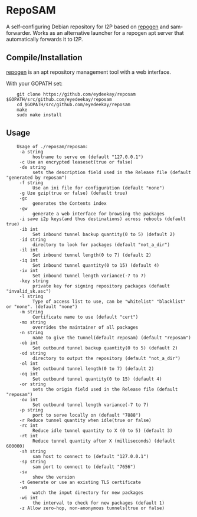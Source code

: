 RepoSAM
=======

A self-configuring Debian repository for I2P based on
[repogen](https://github.com/geek1011/repogen) and sam-forwarder. Works as an
alternative launcher for a repogen apt server that automatically forwards it to
I2P.

Compile/Installation
--------------------

[repogen](https://github.com/geek1011/repogen) is an apt repository management
tool with a web interface.

With your GOPATH set:

        git clone https://github.com/eydeekay/reposam $GOPATH/src/github.com/eyedeekay/reposam
        cd $GOPATH/src/github.com/eyedeekay/reposam
        make
        sudo make install

Usage
-----


        Usage of ./reposam/reposam:
         -a string
              hostname to serve on (default "127.0.0.1")
         -c	Use an encrypted leaseset(true or false)
         -de string
              sets the description field used in the Release file (default "generated by reposam")
         -f string
              Use an ini file for configuration (default "none")
         -g	Uze gzip(true or false) (default true)
         -gc
              generates the Contents index
         -gw
              generate a web interface for browsing the packages
         -i	save i2p keys(and thus destinations) across reboots (default true)
         -ib int
              Set inbound tunnel backup quantity(0 to 5) (default 2)
         -id string
              directory to look for packages (default "not_a_dir")
         -il int
              Set inbound tunnel length(0 to 7) (default 2)
         -iq int
              Set inbound tunnel quantity(0 to 15) (default 4)
         -iv int
              Set inbound tunnel length variance(-7 to 7)
         -key string
              private key for signing repository packages (default "invalid_sk.asc")
         -l string
              Type of access list to use, can be "whitelist" "blacklist" or "none". (default "none")
         -m string
              Certificate name to use (default "cert")
         -mo string
              overrides the maintainer of all packages
         -n string
              name to give the tunnel(default reposam) (default "reposam")
         -ob int
              Set outbound tunnel backup quantity(0 to 5) (default 2)
         -od string
              directory to output the repository (default "not_a_dir")
         -ol int
              Set outbound tunnel length(0 to 7) (default 2)
         -oq int
              Set outbound tunnel quantity(0 to 15) (default 4)
         -or string
              sets the origin field used in the Release file (default "reposam")
         -ov int
              Set outbound tunnel length variance(-7 to 7)
         -p string
              port to serve locally on (default "7888")
         -r	Reduce tunnel quantity when idle(true or false)
         -rc int
              Reduce idle tunnel quantity to X (0 to 5) (default 3)
         -rt int
              Reduce tunnel quantity after X (milliseconds) (default 600000)
         -sh string
              sam host to connect to (default "127.0.0.1")
         -sp string
              sam port to connect to (default "7656")
         -sv
              show the version
         -t	Generate or use an existing TLS certificate
         -wa
              watch the input directory for new packages
         -wi int
              the interval to check for new packages (default 1)
         -z	Allow zero-hop, non-anonymous tunnels(true or false)
